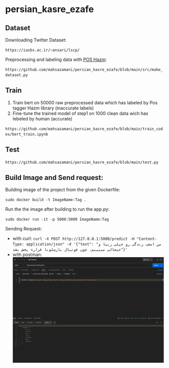 # persian_kasre_ezafe

## Dataset

Downloading Twitter Dataset:

`https://iasbs.ac.ir/~ansari/lscp/`

Preprocessing and labeling data with [POS Hazm](https://drive.google.com/file/d/1Q3JK4NVUC2t5QT63aDiVrCRBV225E_B3/edit):

`https://github.com/mahsazamani/persian_kasre_ezafe/blob/main/src/make_dataset.py`

## Train

1. Train bert on 50000 raw preprocessed data which has labeled by Pos tagger Hazm library (inaccurate labels)
2. Fine-tune the trained model of step1 on 1000 clean data wich has lebeled by human (accurate)

`https://github.com/mahsazamani/persian_kasre_ezafe/blob/main/train_codes/bert_train.ipynb`

## Test

`https://github.com/mahsazamani/persian_kasre_ezafe/blob/main/test.py`

## Build Image and Send request:

Building image of the project from the given Dockerfile:

`sudo docker build -t ImageName:Tag .`

Run the the image after building to run the app.py:

`sudo docker run -it -p 5000:5000 ImageName:Tag`

Sending Request:

- with curl: `curl -X POST http://127.0.0.1:5000/predict -H "Content-Type: application/json" -d '{"text": "من امشب زندگی رو خیلی زیبا و جنجالی میبینم. چون فوتبال بارسلونا قراره پخش بشه"}'
`
- with postman:
![IMAGE_DESCRIPTION](images/postman_setting.png)

